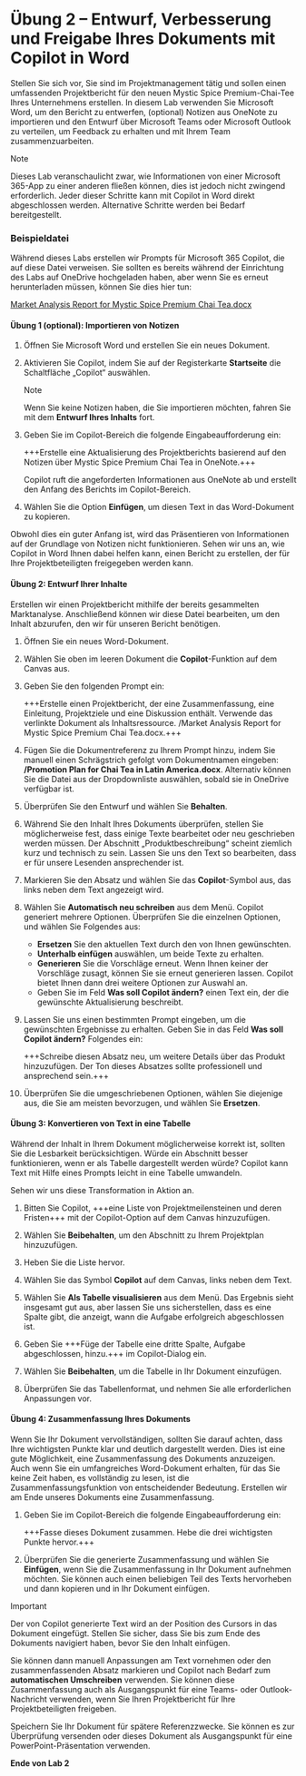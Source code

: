 # Übung 2 – Entwurf, Verbesserung und Freigabe Ihres Dokuments mit Copilot in Word

Stellen Sie sich vor, Sie sind im Projektmanagement tätig und sollen einen umfassenden Projektbericht für den neuen Mystic Spice Premium-Chai-Tee Ihres Unternehmens erstellen. In diesem Lab verwenden Sie Microsoft Word, um den Bericht zu entwerfen, (optional) Notizen aus OneNote zu importieren und den Entwurf über Microsoft Teams oder Microsoft Outlook zu verteilen, um Feedback zu erhalten und mit Ihrem Team zusammenzuarbeiten.

> [!NOTE]
> Dieses Lab veranschaulicht zwar, wie Informationen von einer Microsoft 365-App zu einer anderen fließen können, dies ist jedoch nicht zwingend erforderlich. Jeder dieser Schritte kann mit Copilot in Word direkt abgeschlossen werden. Alternative Schritte werden bei Bedarf bereitgestellt.

### Beispieldatei

Während dieses Labs erstellen wir Prompts für Microsoft 365 Copilot, die auf diese Datei verweisen. Sie sollten es bereits während der Einrichtung des Labs auf OneDrive hochgeladen haben, aber wenn Sie es erneut herunterladen müssen, können Sie dies hier tun:

[Market Analysis Report for Mystic Spice Premium Chai Tea.docx](https://go.microsoft.com/fwlink/?linkid=2268826)

#### Übung 1 (optional): Importieren von Notizen 

1. Öffnen Sie Microsoft Word und erstellen Sie ein neues Dokument.

1. Aktivieren Sie Copilot, indem Sie auf der Registerkarte **Startseite** die Schaltfläche „Copilot“ auswählen.

    > [!NOTE]
    > Wenn Sie keine Notizen haben, die Sie importieren möchten, fahren Sie mit dem **Entwurf Ihres Inhalts** fort.

1. Geben Sie im Copilot-Bereich die folgende Eingabeaufforderung ein:

    +++Erstelle eine Aktualisierung des Projektberichts basierend auf den Notizen über Mystic Spice Premium Chai Tea in OneNote.+++

    Copilot ruft die angeforderten Informationen aus OneNote ab und erstellt den Anfang des Berichts im Copilot-Bereich.

1. Wählen Sie die Option **Einfügen**, um diesen Text in das Word-Dokument zu kopieren.

Obwohl dies ein guter Anfang ist, wird das Präsentieren von Informationen auf der Grundlage von Notizen nicht funktionieren. Sehen wir uns an, wie Copilot in Word Ihnen dabei helfen kann, einen Bericht zu erstellen, der für Ihre Projektbeteiligten freigegeben werden kann.

#### Übung 2: Entwurf Ihrer Inhalte

Erstellen wir einen Projektbericht mithilfe der bereits gesammelten Marktanalyse. Anschließend können wir diese Datei bearbeiten, um den Inhalt abzurufen, den wir für unseren Bericht benötigen.

1. Öffnen Sie ein neues Word-Dokument.

1. Wählen Sie oben im leeren Dokument die **Copilot**-Funktion auf dem Canvas aus.

1. Geben Sie den folgenden Prompt ein:

    +++Erstelle einen Projektbericht, der eine Zusammenfassung, eine Einleitung, Projektziele und eine Diskussion enthält. Verwende das verlinkte Dokument als Inhaltsressource. /Market Analysis Report for Mystic Spice Premium Chai Tea.docx.+++

1. Fügen Sie die Dokumentreferenz zu Ihrem Prompt hinzu, indem Sie manuell einen Schrägstrich gefolgt vom Dokumentnamen eingeben: **/Promotion Plan for Chai Tea in Latin America.docx**. Alternativ können Sie die Datei aus der Dropdownliste auswählen, sobald sie in OneDrive verfügbar ist.
   
1. Überprüfen Sie den Entwurf und wählen Sie **Behalten**.

1. Während Sie den Inhalt Ihres Dokuments überprüfen, stellen Sie möglicherweise fest, dass einige Texte bearbeitet oder neu geschrieben werden müssen. Der Abschnitt „Produktbeschreibung“ scheint ziemlich kurz und technisch zu sein. Lassen Sie uns den Text so bearbeiten, dass er für unsere Lesenden ansprechender ist.

1. Markieren Sie den Absatz und wählen Sie das **Copilot**-Symbol aus, das links neben dem Text angezeigt wird.

1. Wählen Sie **Automatisch neu schreiben** aus dem Menü. Copilot generiert mehrere Optionen. Überprüfen Sie die einzelnen Optionen, und wählen Sie Folgendes aus:

    - **Ersetzen** Sie den aktuellen Text durch den von Ihnen gewünschten.
    - **Unterhalb einfügen** auswählen, um beide Texte zu erhalten.
    - **Generieren** Sie die Vorschläge erneut. Wenn Ihnen keiner der Vorschläge zusagt, können Sie sie erneut generieren lassen. Copilot bietet Ihnen dann drei weitere Optionen zur Auswahl an.
    - Geben Sie im Feld **Was soll Copilot ändern?** einen Text ein, der die gewünschte Aktualisierung beschreibt.

1. Lassen Sie uns einen bestimmten Prompt eingeben, um die gewünschten Ergebnisse zu erhalten. Geben Sie in das Feld **Was soll Copilot ändern?** Folgendes ein:

    +++Schreibe diesen Absatz neu, um weitere Details über das Produkt hinzuzufügen. Der Ton dieses Absatzes sollte professionell und ansprechend sein.+++

1. Überprüfen Sie die umgeschriebenen Optionen, wählen Sie diejenige aus, die Sie am meisten bevorzugen, und wählen Sie **Ersetzen**.

#### Übung 3: Konvertieren von Text in eine Tabelle

Während der Inhalt in Ihrem Dokument möglicherweise korrekt ist, sollten Sie die Lesbarkeit berücksichtigen. Würde ein Abschnitt besser funktionieren, wenn er als Tabelle dargestellt werden würde? Copilot kann Text mit Hilfe eines Prompts leicht in eine Tabelle umwandeln.

Sehen wir uns diese Transformation in Aktion an.

1. Bitten Sie Copilot, +++eine Liste von Projektmeilensteinen und deren Fristen+++ mit der Copilot-Option auf dem Canvas hinzuzufügen.

1. Wählen Sie **Beibehalten**, um den Abschnitt zu Ihrem Projektplan hinzuzufügen.

1. Heben Sie die Liste hervor.

1. Wählen Sie das Symbol **Copilot** auf dem Canvas, links neben dem Text.

1. Wählen Sie **Als Tabelle visualisieren** aus dem Menü. Das Ergebnis sieht insgesamt gut aus, aber lassen Sie uns sicherstellen, dass es eine Spalte gibt, die anzeigt, wann die Aufgabe erfolgreich abgeschlossen ist.

1. Geben Sie +++Füge der Tabelle eine dritte Spalte, Aufgabe abgeschlossen, hinzu.+++ im Copilot-Dialog ein.

1. Wählen Sie **Beibehalten**, um die Tabelle in Ihr Dokument einzufügen.

1. Überprüfen Sie das Tabellenformat, und nehmen Sie alle erforderlichen Anpassungen vor.

#### Übung 4: Zusammenfassung Ihres Dokuments

Wenn Sie Ihr Dokument vervollständigen, sollten Sie darauf achten, dass Ihre wichtigsten Punkte klar und deutlich dargestellt werden. Dies ist eine gute Möglichkeit, eine Zusammenfassung des Dokuments anzuzeigen. Auch wenn Sie ein umfangreiches Word-Dokument erhalten, für das Sie keine Zeit haben, es vollständig zu lesen, ist die Zusammenfassungsfunktion von entscheidender Bedeutung. Erstellen wir am Ende unseres Dokuments eine Zusammenfassung.

1. Geben Sie im Copilot-Bereich die folgende Eingabeaufforderung ein:

    +++Fasse dieses Dokument zusammen. Hebe die drei wichtigsten Punkte hervor.+++

1. Überprüfen Sie die generierte Zusammenfassung und wählen Sie **Einfügen**, wenn Sie die Zusammenfassung in Ihr Dokument aufnehmen möchten. Sie können auch einen beliebigen Teil des Texts hervorheben und dann kopieren und in Ihr Dokument einfügen.

> [!IMPORTANT]
> Der von Copilot generierte Text wird an der Position des Cursors in das Dokument eingefügt. Stellen Sie sicher, dass Sie bis zum Ende des Dokuments navigiert haben, bevor Sie den Inhalt einfügen.

Sie können dann manuell Anpassungen am Text vornehmen oder den zusammenfassenden Absatz markieren und Copilot nach Bedarf zum **automatischen Umschreiben** verwenden. Sie können diese Zusammenfassung auch als Ausgangspunkt für eine Teams- oder Outlook-Nachricht verwenden, wenn Sie Ihren Projektbericht für Ihre Projektbeteiligten freigeben.

Speichern Sie Ihr Dokument für spätere Referenzzwecke. Sie können es zur Überprüfung versenden oder dieses Dokument als Ausgangspunkt für eine PowerPoint-Präsentation verwenden.

**Ende von Lab 2**
